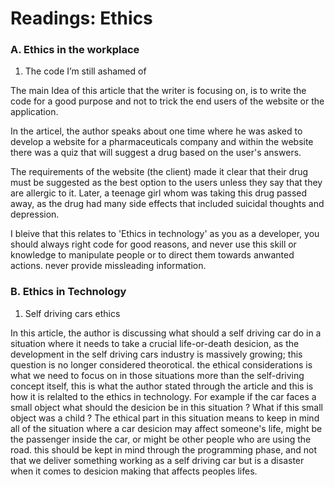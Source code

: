 # Readings: Ethics

### A. Ethics in the workplace

1. The code I’m still ashamed of

The main Idea of this article that the writer is focusing on, is to write the code for a good purpose and not to trick the end users of the website or the application.

In the articel, the author speaks about one time where he was asked to develop a website for a pharmaceuticals company and within the website there was a quiz that will suggest a drug based on the user's answers.

The requirements of the website (the client) made it clear that their drug must be suggested as the best option to the users unless they say that they are allergic to it.
Later, a teenage girl whom was taking this drug passed away, as the drug had many side effects that included suicidal thoughts and depression.

I bleive that this relates to 'Ethics in technology' as you as a developer, you should always right code for good reasons, and never use this skill or knowledge to manipulate people or to direct them towards anwanted actions. never provide missleading information.

### B. Ethics in Technology

1. Self driving cars ethics

In this article, the author is discussing what should a self driving car do in a situation where it needs to take a crucial life-or-death desicion, as the development in the self driving cars industry is massively growing; this question is no longer considered theorotical. the ethical considerations is what we need to focus on in those situations more than the self-driving concept itself, this is what the author stated through the article and this is how it is relalted to the ethics in technology.
For example if the car faces a small object what should the desicion be in this situation ? What if this small object was a child ?
The ethical part in this situation means to keep in mind all of the situation where a car desicion may affect someone's life, might be the passenger inside the car, or might be other people who are using the road.
this should be kept in mind through the programming phase, and not that we deliver something working as a self driving car but is a disaster when it comes to desicion making that affects peoples lifes.
